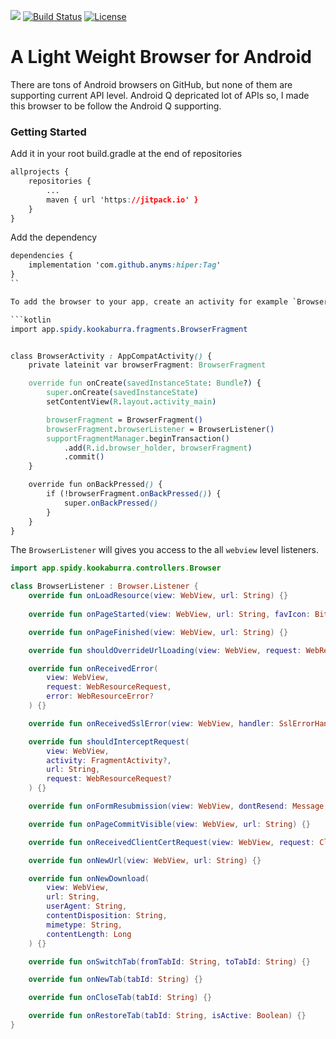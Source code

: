 [![](https://jitpack.io/v/anyms/kookaburra.svg)](https://jitpack.io/#anyms/kookaburra)
[![Build Status](https://travis-ci.org/anyms/kookaburra.svg?branch=master)](https://travis-ci.org/anyms/kookaburra)
[![License](https://img.shields.io/github/license/anyms/kookaburra.svg)](https://github.com/anyms/kookaburra/blob/master/LICENSE)


# A Light Weight Browser for Android


There are tons of Android browsers on GitHub, but none of them are supporting current API level. Android Q depricated lot of APIs so, I made this browser to be follow the Android Q supporting.

### Getting Started

Add it in your root build.gradle at the end of repositories

```css
allprojects {
    repositories {
        ...
        maven { url 'https://jitpack.io' }
    }
}
```

Add the dependency

```css
dependencies {
    implementation 'com.github.anyms:hiper:Tag'
}
``

To add the browser to your app, create an activity for example `BrowserActivity.kt`, then add the `BrowserFragment`.

```kotlin
import app.spidy.kookaburra.fragments.BrowserFragment


class BrowserActivity : AppCompatActivity() {
    private lateinit var browserFragment: BrowserFragment

    override fun onCreate(savedInstanceState: Bundle?) {
        super.onCreate(savedInstanceState)
        setContentView(R.layout.activity_main)

        browserFragment = BrowserFragment()
        browserFragment.browserListener = BrowserListener()
        supportFragmentManager.beginTransaction()
            .add(R.id.browser_holder, browserFragment)
            .commit()
    }

    override fun onBackPressed() {
        if (!browserFragment.onBackPressed()) {
            super.onBackPressed()
        }
    }
}
```

The `BrowserListener` will gives you access to the all `webview` level listeners.

```kotlin
import app.spidy.kookaburra.controllers.Browser

class BrowserListener : Browser.Listener {
    override fun onLoadResource(view: WebView, url: String) {}
    
    override fun onPageStarted(view: WebView, url: String, favIcon: Bitmap?) {}

    override fun onPageFinished(view: WebView, url: String) {}

    override fun shouldOverrideUrlLoading(view: WebView, request: WebResourceRequest) {}

    override fun onReceivedError(
        view: WebView,
        request: WebResourceRequest,
        error: WebResourceError?
    ) {}

    override fun onReceivedSslError(view: WebView, handler: SslErrorHandler, error: SslError) {}

    override fun shouldInterceptRequest(
        view: WebView,
        activity: FragmentActivity?,
        url: String,
        request: WebResourceRequest?
    ) {}

    override fun onFormResubmission(view: WebView, dontResend: Message, resend: Message) {}

    override fun onPageCommitVisible(view: WebView, url: String) {}

    override fun onReceivedClientCertRequest(view: WebView, request: ClientCertRequest) {}

    override fun onNewUrl(view: WebView, url: String) {}

    override fun onNewDownload(
        view: WebView,
        url: String,
        userAgent: String,
        contentDisposition: String,
        mimetype: String,
        contentLength: Long
    ) {}

    override fun onSwitchTab(fromTabId: String, toTabId: String) {}

    override fun onNewTab(tabId: String) {}

    override fun onCloseTab(tabId: String) {}

    override fun onRestoreTab(tabId: String, isActive: Boolean) {}
}
```
